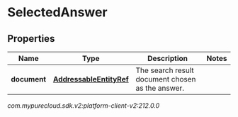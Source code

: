 # SelectedAnswer


## Properties

| Name | Type | Description | Notes |
| ------------ | ------------- | ------------- | ------------- |
| **document** | [**AddressableEntityRef**](AddressableEntityRef) | The search result document chosen as the answer. |  |




_com.mypurecloud.sdk.v2:platform-client-v2:212.0.0_
